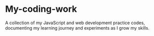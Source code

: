 # My-coding-work
A collection of my JavaScript and web development practice codes, documenting my learning journey and experiments as I grow my skills.
